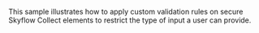 This sample illustrates how to apply custom validation rules on secure Skyflow Collect elements to restrict the type of input a user can provide.